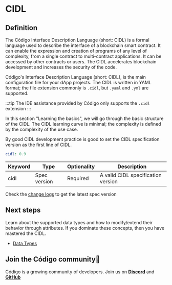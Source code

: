 # CIDL

## Definition

The Código Interface Description Language (short: CIDL)  is a formal language used to describe the interface of a
blockchain smart contract. It can enable the expression and creation of programs of any level of complexity,
from a single contract to multi-contract applications. It can be accessed by other contracts or users. The CIDL
accelerates blockchain development and increases the security of the code.

Código's Interface Description Language (short: CIDL), is the main configuration file for your dApp projects. The CIDL
is written in YAML format; the file extension commonly is `.cidl`, but `.yaml` and `.yml` are supported. 

:::tip
The IDE assistance provided by Código only supports the `.cidl` extension
:::

In this section "Learning the basics", we will go through the basic structure of the CIDL. The CIDL learning curve is
minimal; the complexity
is defined by the complexity of the use case.

By good CIDL development practice is good to set the CIDL specification version as the first line of CIDL.

```yaml
cidl: 0.9
```

| Keyword | Type         | Optionality | Description                        |
|---------|--------------|-------------|------------------------------------|
| cidl    | Spec version | Required    | A valid CIDL specification version |

Check the [change logs](../whats-new.md) to get the latest spec version

## Next steps

Learn about the supported data types and how to modify/extend their behavior through attributes. If you
dominate these concepts, then you have mastered the CIDL.

- [Data Types](data-types)

## Join the Código community💚

Código is a growing community of developers. Join us on
**[Discord](https://discord.gg/8XHQGS832k)**
and **[GitHub](https://github.com/Codigo-io)**
